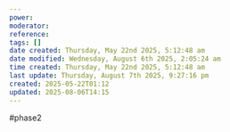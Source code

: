 ```yaml
---
power: 
moderator: 
reference: 
tags: []
date created: Thursday, May 22nd 2025, 5:12:48 am
date modified: Wednesday, August 6th 2025, 2:05:24 am
time created: Thursday, May 22nd 2025, 5:12:48 am
last update: Thursday, August 7th 2025, 9:27:16 pm
created: 2025-05-22T01:12
updated: 2025-08-06T14:15
---
```

#phase2 